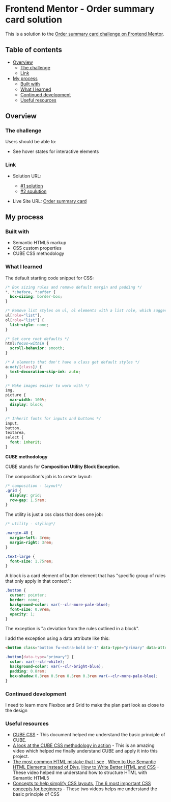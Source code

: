 # Frontend Mentor - Order summary card solution

This is a solution to the [Order summary card challenge on Frontend Mentor](https://www.frontendmentor.io/challenges/order-summary-component-QlPmajDUj). 

## Table of contents

- [Overview](#overview)
  - [The challenge](#the-challenge)
  - [Link](#link)
- [My process](#my-process)
  - [Built with](#built-with)
  - [What I learned](#what-i-learned)
  - [Continued development](#continued-development)
  - [Useful resources](#useful-resources)

## Overview

### The challenge

Users should be able to:

- See hover states for interactive elements

### Link

- Solution URL: 
  - [#1 solution](https://github.com/erinchocolate/frontend-mentor-exercise/tree/master/03%20order-summary-component/src%231)
  - [#2 soulution](https://github.com/erinchocolate/frontend-mentor-exercise/tree/master/03%20order-summary-component/src%232)

- Live Site URL: [Order summary card](https://erinchocolate3.netlify.app/)

## My process

### Built with

- Semantic HTML5 markup
- CSS custom properties
- CUBE CSS methodology

### What I learned

The default starting code snippet for CSS:

```css
/* Box sizing rules and remove default margin and padding */
*, *:before, *:after {
  box-sizing: border-box;
}

/* Remove list styles on ul, ol elements with a list role, which suggests default styling will be removed */
ul[role="list"],
ol[role="list"] {
  list-style: none;
}

/* Set core root defaults */
html:focus-within {
  scroll-behavior: smooth;
}

/* A elements that don't have a class get default styles */
a:not([class]) {
  text-decoration-skip-ink: auto;
}

/* Make images easier to work with */
img,
picture {
  max-width: 100%;
  display: block;
}

/* Inherit fonts for inputs and buttons */
input,
button,
textarea,
select {
  font: inherit;
}
```
**CUBE methodology**

CUBE stands for **Composition Utility Block Exception**.

The composition's job is to create layout:

```css
/* composition - layout*/
.grid {
  display: grid;
  row-gap: 1.5rem;
}
```

The utility is just a css class that does one job:

```css
/* utility - styling*/

.margin-48 {
  margin-left: 3rem;
  margin-right: 3rem;
}

.text-large {
  font-size: 1.75rem;
}
```

A block is a card element of button element that has "specific group of rules that only apply in that context":

```css
.button {
  cursor: pointer;
  border: none;
  background-color: var(--clr-more-pale-blue);
  font-size: 0.9rem;
  opacity: 1;
}
```

The exception is "a deviation from the rules outlined in a block".

I add the exception using a data attribute like this:

```html
<button class="button fw-extra-bold br-1" data-type="primary" data-attr="transition">
```

```css
.button[data-type="primary"] {
  color: var(--clr-white);
  background-color: var(--clr-bright-blue);
  padding: 0.8rem;
  box-shadow:0.3rem 0.5rem 0.5rem 0.3rem var(--clr-more-pale-blue);
}
```

### Continued development

I need to learn more Flexbox and Grid to make the plan part look as close to the design

### Useful resources

- [CUBE CSS](https://cube.fyi/#what-does-cube-css-stand-for) - This document helped me understand the basic principle of CUBE.
- [A look at the CUBE CSS methodology in action](https://www.youtube.com/watch?v=NanhQvnvbR8&t=2148s) - This is an amazing video which helped me finally understand CUBE and apply it into this project. 
- [The most common HTML mistake that I see](https://www.youtube.com/watch?v=NexL5_Vdoq8) , [When to Use Semantic HTML Elements Instead of Divs](https://www.youtube.com/watch?v=ZThq93Yuwd0), [How to Write Better HTML and CSS](https://www.youtube.com/watch?v=xE7VOZbHhFY) - These video helped me understand how to structure HTML with Semantic HTML5 
- [Concepts to help simplify CSS layouts](https://www.youtube.com/watch?v=nYyFf-97Qqg&t=12s), [The 6 most important CSS concepts for beginners](https://www.youtube.com/watch?v=JnTPd9G6hoY) - These two videos helps me understand the basic principle of CSS
